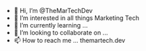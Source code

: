 - 👋 Hi, I’m @TheMarTechDev
- 👀 I’m interested in all things Marketing Tech
- 🌱 I’m currently learning ...
- 💞️ I’m looking to collaborate on ...
- 📫 How to reach me ... themartech.dev

<!---
TheMarTechDev/TheMarTechDev is a ✨ special ✨ repository because its `README.md` (this file) appears on your GitHub profile.
You can click the Preview link to take a look at your changes.
--->
